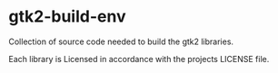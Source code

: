 # gtk2-build-env

Collection of source code needed to build the gtk2 libraries. 

Each library is Licensed in accordance with the projects LICENSE file.
